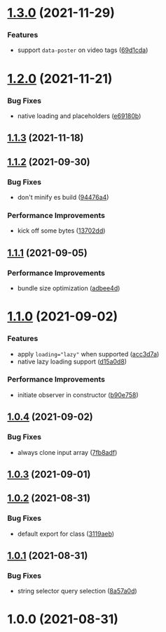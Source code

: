 # [1.3.0](https://github.com/johannschopplich/loadeer/compare/v1.2.0...v1.3.0) (2021-11-29)

### Features

- support `data-poster` on video tags ([69d1cda](https://github.com/johannschopplich/loadeer/commit/69d1cdae21529d2d75171648fc6c60e8cdd0992a))

# [1.2.0](https://github.com/johannschopplich/loadeer/compare/v1.1.3...v1.2.0) (2021-11-21)

### Bug Fixes

- native loading and placeholders ([e69180b](https://github.com/johannschopplich/loadeer/commit/e69180b2728c15c8cf18722c197b35b2aac2f7fc))

## [1.1.3](https://github.com/johannschopplich/loadeer/compare/v1.1.2...v1.1.3) (2021-11-18)

## [1.1.2](https://github.com/johannschopplich/loadeer/compare/v1.1.1...v1.1.2) (2021-09-30)

### Bug Fixes

- don't minify es build ([94476a4](https://github.com/johannschopplich/loadeer/commit/94476a41d1dafb1fff3840e66a06da2fb875c409))

### Performance Improvements

- kick off some bytes ([13702dd](https://github.com/johannschopplich/loadeer/commit/13702ddad5ad4011bf2722214da064d8fed75d1e))

## [1.1.1](https://github.com/johannschopplich/loadeer/compare/v1.1.0...v1.1.1) (2021-09-05)

### Performance Improvements

- bundle size optimization ([adbee4d](https://github.com/johannschopplich/loadeer/commit/adbee4dda5ecf5bfbfef1e72548a1d4b58718404))

# [1.1.0](https://github.com/johannschopplich/loadeer/compare/v1.0.4...v1.1.0) (2021-09-02)

### Features

- apply `loading="lazy"` when supported ([acc3d7a](https://github.com/johannschopplich/loadeer/commit/acc3d7afb069a5637412fd795f353a39ff4479cb))
- native lazy loading support ([d15a0d8](https://github.com/johannschopplich/loadeer/commit/d15a0d8683f66f9176c66f7331703fbc8b31e18f))

### Performance Improvements

- initiate observer in constructor ([b90e758](https://github.com/johannschopplich/loadeer/commit/b90e758d4b57a4101f52569afe570d10281aeb25))

## [1.0.4](https://github.com/johannschopplich/loadeer/compare/v1.0.3...v1.0.4) (2021-09-02)

### Bug Fixes

- always clone input array ([7fb8adf](https://github.com/johannschopplich/loadeer/commit/7fb8adf3617889a5b84b3a79a70e91a3460dd125))

## [1.0.3](https://github.com/johannschopplich/loadeer/compare/v1.0.2...v1.0.3) (2021-09-01)

## [1.0.2](https://github.com/johannschopplich/loadeer/compare/v1.0.1...v1.0.2) (2021-08-31)

### Bug Fixes

- default export for class ([3119aeb](https://github.com/johannschopplich/loadeer/commit/3119aebad4910d01871c1a0317f60c5523de6504))

## [1.0.1](https://github.com/johannschopplich/loadeer/compare/v1.0.0...v1.0.1) (2021-08-31)

### Bug Fixes

- string selector query selection ([8a57a0d](https://github.com/johannschopplich/loadeer/commit/8a57a0d32b72684b547603ea15c5073340939e11))

# 1.0.0 (2021-08-31)
